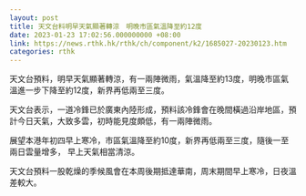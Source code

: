 ```yaml
---
layout: post
title: 天文台料明早天氣顯著轉涼　明晚市區氣溫降至約12度
date: 2023-01-23 17:02:56.000000000 +08:00
link: https://news.rthk.hk/rthk/ch/component/k2/1685027-20230123.htm
categories: rthk
---
```


天文台預料，明早天氣顯著轉涼，有一兩陣微雨，氣溫降至約13度，明晚市區氣溫進一步下降至約12度，新界再低兩至三度。

天文台表示，一道冷鋒已於廣東內陸形成，預料該冷鋒會在晚間橫過沿岸地區，預計今日天氣，大致多雲，初時能見度頗低，有一兩陣微雨。 

展望本港年初四早上寒冷，市區氣溫降至約10度，新界再低兩至三度，隨後一至兩日雲量增多， 早上天氣相當清涼。

天文台預料一股乾燥的季候風會在本周後期抵達華南，周末期間早上寒冷，日夜溫差較大。
